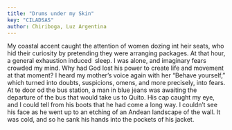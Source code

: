 ```yaml
---
title: "Drums under my Skin"
key: "CILADSAS"
author: Chiriboga, Luz Argentina
---
```

<div data-schema-version="8"><p>My coastal accent caught the attention of women dozing int heir seats, who hid their curiosity by pretending they were arranging packages. At that hour, a general exhaustion induced &nbsp;sleep. I was alone, and imaginary fears crowded my mind. Why had God lost his power to create life and movement at that moment? I heard my mother’s voice again with her “Behave yourself,” which turned into doubts, suspicions, omens, and more precisely, into fears. At te door od the bus station, a man in blue jeans was awaiting the departure of the bus that would take us to Quito. His cap caught my eye, and I could tell from his boots that he had come a long way. I couldn’t see his face as he went up to an etching of an Andean landscape of the wall. It was cold, and so he sank his hands into the pockets of his jacket.</p> </div>